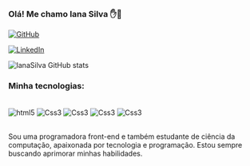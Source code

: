 ### Olá! Me chamo Iana Silva ✋🚀

[![GitHub](https://img.shields.io/badge/GitHub-100000?style=for-the-badge&logo=github&logoColor=white)](https://github.com/ianasilvadev)


[![LinkedIn](https://img.shields.io/badge/LinkedIn-0077B5?style=for-the-badge&logo=linkedin&logoColor=white)](https://www.linkedin.com/in/iana-silva2003/)

![IanaSilva GitHub stats](https://github-readme-stats.vercel.app/api?username=ianasilvadev&show_icons=true&theme=tokyonight)


### Minha tecnologias:
<div style="display: inline_block"><br/>
<img align="center" alt="html5"src="https://img.shields.io/badge/HTML5-E34F26?style=for-the-badge&logo=html5&logoColor=white"/>
<img align="center" alt="Css3"src="https://img.shields.io/badge/CSS3-1572B6?style=for-the-badge&logo=css3&logoColor=white"/>
<img align="center" alt="Css3"src="https://img.shields.io/badge/TypeScript-007ACC?style=for-the-badge&logo=typescript&logoColor=white"/>
<img align="center" alt="Css3"src="https://img.shields.io/badge/JavaScript-323330?style=for-the-badge&logo=javascript&logoColor=F7DF1E"/>
<img align="center" alt="Css3"src="https://img.shields.io/badge/React-20232A?style=for-the-badge&logo=react&logoColor=61DAFB"/>
</div><br/>

Sou uma programadora front-end e também estudante de ciência da computação, apaixonada por tecnologia e programação. Estou sempre buscando aprimorar minhas habilidades.
